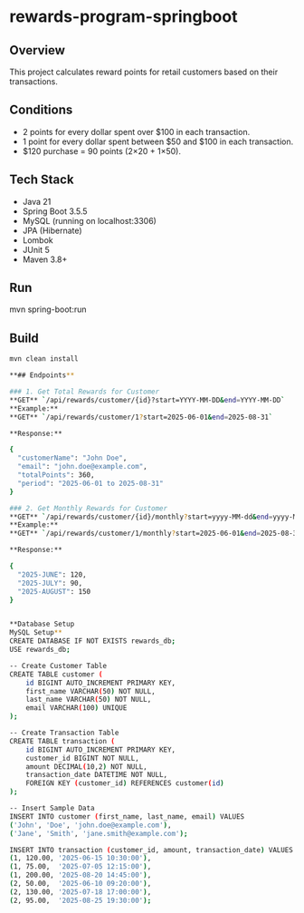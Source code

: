 # rewards-program-springboot

## Overview
This project calculates reward points for retail customers based on their transactions.

## Conditions
- 2 points for every dollar spent over $100 in each transaction.
- 1 point for every dollar spent between $50 and $100 in each transaction.
- $120 purchase = 90 points (2×20 + 1×50).

## Tech Stack
- Java 21
- Spring Boot 3.5.5
- MySQL (running on localhost:3306)
- JPA (Hibernate)
- Lombok
- JUnit 5
- Maven 3.8+

 ## Run
mvn spring-boot:run

## Build
```bash
mvn clean install

**## Endpoints**

### 1. Get Total Rewards for Customer
**GET** `/api/rewards/customer/{id}?start=YYYY-MM-DD&end=YYYY-MM-DD` 
**Example:**
**GET** `/api/rewards/customer/1?start=2025-06-01&end=2025-08-31`

**Response:**

{
  "customerName": "John Doe",
  "email": "john.doe@example.com",
  "totalPoints": 360,
  "period": "2025-06-01 to 2025-08-31"
}

### 2. Get Monthly Rewards for Customer
**GET** `/api/rewards/customer/{id}/monthly?start=yyyy-MM-dd&end=yyyy-MM-dd`
**Example:**
**GET** `/api/rewards/customer/1/monthly?start=2025-06-01&end=2025-08-31`

**Response:**

{
  "2025-JUNE": 120,
  "2025-JULY": 90,
  "2025-AUGUST": 150
}


**Database Setup
MySQL Setup**
CREATE DATABASE IF NOT EXISTS rewards_db;
USE rewards_db;

-- Create Customer Table
CREATE TABLE customer (
    id BIGINT AUTO_INCREMENT PRIMARY KEY,
    first_name VARCHAR(50) NOT NULL,
    last_name VARCHAR(50) NOT NULL,
    email VARCHAR(100) UNIQUE
);

-- Create Transaction Table
CREATE TABLE transaction (
    id BIGINT AUTO_INCREMENT PRIMARY KEY,
    customer_id BIGINT NOT NULL,
    amount DECIMAL(10,2) NOT NULL,
    transaction_date DATETIME NOT NULL,
    FOREIGN KEY (customer_id) REFERENCES customer(id)
);

-- Insert Sample Data
INSERT INTO customer (first_name, last_name, email) VALUES
('John', 'Doe', 'john.doe@example.com'),
('Jane', 'Smith', 'jane.smith@example.com');

INSERT INTO transaction (customer_id, amount, transaction_date) VALUES
(1, 120.00, '2025-06-15 10:30:00'),
(1, 75.00,  '2025-07-05 12:15:00'),
(1, 200.00, '2025-08-20 14:45:00'),
(2, 50.00,  '2025-06-10 09:20:00'),
(2, 130.00, '2025-07-18 17:00:00'),
(2, 95.00,  '2025-08-25 19:30:00');


